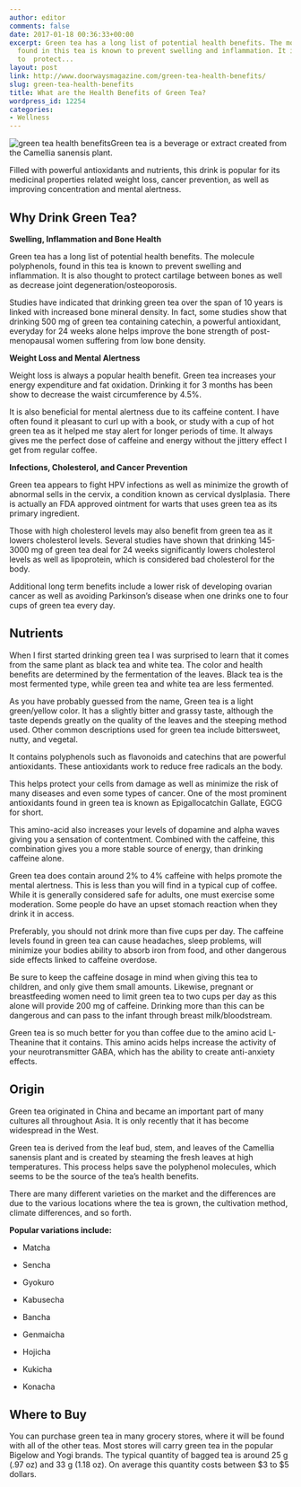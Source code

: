 ```yaml
---
author: editor
comments: false
date: 2017-01-18 00:36:33+00:00
excerpt: Green tea has a long list of potential health benefits. The molecule polyphenols,
  found in this tea is known to prevent swelling and inflammation. It is also thought
  to  protect...
layout: post
link: http://www.doorwaysmagazine.com/green-tea-health-benefits/
slug: green-tea-health-benefits
title: What are the Health Benefits of Green Tea?
wordpress_id: 12254
categories:
- Wellness
---
```


![green tea health benefits](https://www.doorwaysmagazine.com/wp-content/uploads/green_tea_health_benefits-300x200.jpg)Green tea is a beverage or extract created from the Camellia sanensis plant. 

Filled with powerful antioxidants and nutrients, this drink is popular for its medicinal properties related weight loss, cancer prevention, as well as improving concentration and mental alertness. 



## Why Drink Green Tea?



**Swelling, Inflammation and Bone Health**

Green tea has a long list of potential health benefits. The molecule polyphenols, found in this tea is known to prevent swelling and inflammation. It is also thought to  protect cartilage between bones as well as decrease joint degeneration/osteoporosis. 

Studies have indicated that drinking green tea over the span of 10 years is linked with increased bone mineral density. In fact, some studies show that drinking 500 mg of green tea containing catechin, a powerful antioxidant, everyday for 24 weeks alone helps improve the bone strength of post-menopausal women suffering from low bone density. 

**Weight Loss and Mental Alertness**

Weight loss is always a popular health benefit. Green tea increases your energy expenditure and fat oxidation. Drinking it for 3 months has been show to decrease the waist circumference by 4.5%. 

It is also beneficial for mental alertness due to its caffeine content. I have often found it pleasant to curl up with a book, or study with a cup of hot green tea as it helped me stay alert for longer periods of time. It always gives me the perfect dose of caffeine and energy without the jittery effect I get from regular coffee. 

**Infections, Cholesterol, and Cancer Prevention**

Green tea appears to fight HPV infections as well as minimize the growth of abnormal sells in the cervix, a condition known as cervical dyslplasia.  There is actually an FDA approved ointment for warts that uses green tea as its primary ingredient. 

Those with high cholesterol levels may also benefit from green tea as it lowers cholesterol levels. Several studies have shown that drinking 145-3000 mg of green tea deal for 24 weeks significantly lowers cholesterol levels as well as lipoprotein, which is considered bad cholesterol for the body. 

Additional long term benefits include a lower risk of developing ovarian cancer as well as avoiding Parkinson’s disease when one drinks one to four cups of green tea every day.
	


## Nutrients



When I first started drinking green tea I was surprised to learn that it comes from the same plant as black tea and white tea. The color and health benefits are determined by the fermentation of the leaves. Black tea is the most fermented type, while green tea and white tea are less fermented. 

As you have probably guessed from the name, Green tea is a light green/yellow color. It has a slightly bitter and grassy taste, although the taste depends greatly on the quality of the leaves and the steeping method used. Other common descriptions used for green tea include bittersweet, nutty, and vegetal.

It contains polyphenols such as flavonoids and catechins that are powerful antioxidants. These antioxidants work to reduce free radicals an the body. 

This helps protect your cells from damage as well as minimize the risk of many diseases and even some types of cancer. One of the most prominent antioxidants found in green tea is known as Epigallocatchin Gallate, EGCG for short. 

This amino-acid also increases your levels of dopamine and alpha waves giving you a sensation of contentment.  Combined with the caffeine, this combination gives you a more stable source of energy, than drinking caffeine alone.

Green tea does contain around 2% to 4% caffeine with helps promote the mental alertness. This is less than you will find in a typical cup of coffee.  While it is generally considered safe for adults, one must exercise some moderation. Some people do have an upset stomach reaction when they drink it in access. 

Preferably, you should not drink more than five cups per day. The caffeine levels found in green tea can cause headaches, sleep problems, will minimize your bodies ability to absorb iron from food, and other dangerous side effects linked to caffeine overdose. 

Be sure to keep the caffeine dosage in mind when giving this tea to children, and only give them small amounts. Likewise, pregnant or breastfeeding women need to limit green tea to two cups per day as this alone will provide 200 mg of caffeine. Drinking more than this can be dangerous and can pass to the infant through breast milk/bloodstream. 

Green tea is so much better for you than coffee due to the amino acid L-Theanine that it contains. This amino acids helps increase the activity of your neurotransmitter GABA, which has the ability to create anti-anxiety effects. 



## Origin



Green tea originated in China and became an important part of many cultures all throughout Asia. It is only recently that it has become widespread in the West. 

Green tea is derived from the leaf bud, stem, and leaves of the Camellia sanensis plant and is created by steaming the fresh leaves at high temperatures. This process helps save the polyphenol molecules, which seems to be the source of the tea’s health benefits. 

There are many different varieties on the market and the differences are due to the various locations where the tea is grown, the cultivation method, climate differences, and so forth.  

**Popular variations include:**




  * Matcha


  * Sencha


  * Gyokuro


  * Kabusecha


  * Bancha


  * Genmaicha


  * Hojicha


  * Kukicha


  * Konacha





## Where to Buy



You can purchase green tea in many grocery stores, where it will be found with all of the other teas. Most stores will carry green tea in the popular Bigelow and Yogi brands. The typical quantity of bagged tea is around 25 g (.97 oz) and 33 g (1.18 oz).  On average this quantity costs between $3 to $5 dollars.
